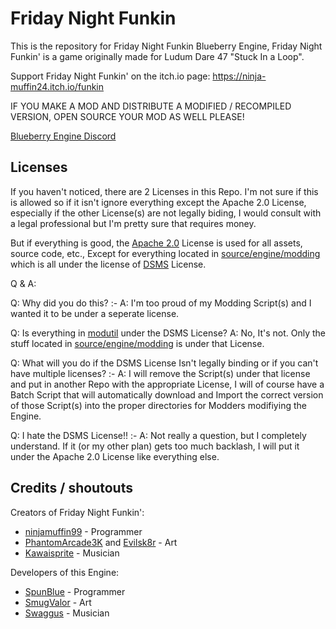# Friday Night Funkin

This is the repository for Friday Night Funkin Blueberry Engine, Friday Night Funkin' is a game originally made for Ludum Dare 47 "Stuck In a Loop".

Support Friday Night Funkin' on the itch.io page: https://ninja-muffin24.itch.io/funkin

IF YOU MAKE A MOD AND DISTRIBUTE A MODIFIED / RECOMPILED VERSION, OPEN SOURCE YOUR MOD AS WELL PLEASE!

[Blueberry Engine Discord](https://discord.gg/ct6VQqE6Mu)

## Licenses
If you haven't noticed, there are 2 Licenses in this Repo. I'm not sure if this is allowed so if it isn't ignore everything except the Apache 2.0 License, especially if the other License(s) are not legally biding, I would consult with a legal professional but I'm pretty sure that requires money.

But if everything is good, the [Apache 2.0](https://github.com/SpunBlue/FNF-Blueberry-Engine/blob/main/LICENSE) License is used for all assets, source code, etc., Except for everything located in [source/engine/modding](https://github.com/SpunBlue/FNF-Blueberry-Engine/blob/main/source/engine/modding) which is all under the license of [DSMS](https://github.com/SpunBlue/FNF-Blueberry-Engine/blob/main/source/engine/modding/LICENSE) License.

Q & A:

Q: Why did you do this?
:-
A: I'm too proud of my Modding Script(s) and I wanted it to be under a seperate license.

Q: Is everything in [modutil](https://github.com/SpunBlue/FNF-Blueberry-Engine/tree/main/source/engine/modutil) under the DSMS License?
A: No, It's not. Only the stuff located in [source/engine/modding](https://github.com/SpunBlue/FNF-Blueberry-Engine/blob/main/source/engine/modding) is under that License.

Q: What will you do if the DSMS License Isn't legally binding or if you can't have multiple licenses?
:-
A: I will remove the Script(s) under that license and put in another Repo with the appropriate License, I will of course have a Batch Script that will automatically download and Import the correct version of those Script(s) into the proper directories for Modders modifiying the Engine.

Q: I hate the DSMS License!!
:-
A: Not really a question, but I completely understand. If it (or my other plan) gets too much backlash, I will put it under the Apache 2.0 License like everything else.

## Credits / shoutouts

Creators of Friday Night Funkin':
- [ninjamuffin99](https://twitter.com/ninja_muffin99) - Programmer
- [PhantomArcade3K](https://twitter.com/phantomarcade3k) and [Evilsk8r](https://twitter.com/evilsk8r) - Art
- [Kawaisprite](https://twitter.com/kawaisprite) - Musician

Developers of this Engine:
- [SpunBlue](https://twitter.com/SpunBlue) - Programmer
- [SmugValor](https://twitter.com/SmugValor) - Art
- [Swaggus](https://twitter.com/Swagguswithtwog) - Musician
